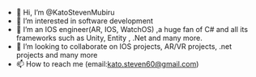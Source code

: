 - 👋 Hi, I’m @KatoStevenMubiru
- 👀 I’m interested in software development
- 🌱 I’m an IOS engineer(AR, IOS, WatchOS) ,a huge fan of  C# and all its frameworks such as Unity, Entity , .Net and many more.
- 💞️ I’m looking to collaborate on IOS projects, AR/VR projects, .net projects  and many more
- 📫 How to reach me (email:kato.steven60@gmail.com)

<!---
KatoStevenMubiru/KatoStevenMubiru is a ✨ special ✨ repository because its `README.md` (this file) appears on your GitHub profile.
You can click the Preview link to take a look at your changes.
--->
